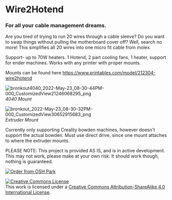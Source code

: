# Wire2Hotend
### For all your cable management dreams.


Are you tired of trying to run 20 wires through a cable sleeve? Do you want to swap things without pulling the motherboard cover off? Well, search no more!
This simplifies all 20 wires into one micro fit cable from molex. 

Support- up to 70W heaters. 1 Hotend, 2 part cooling fans, 1 heater, support for ender machines. Works with any printer with proper mounts.

Mounts can be found here https://www.printables.com/model/212304-wire2hotend

![bronkout4040_2022-May-23_08-30-44PM-000_CustomizedView21246068295_png](https://user-images.githubusercontent.com/49598984/170097979-bfdd3eb5-4b0b-45da-bae8-15bfc62ee4ce.png)
_4040 Mount_

![bronkout_2022-May-23_08-30-32PM-000_CustomizedView30652915683_png](https://user-images.githubusercontent.com/49598984/170097994-a7f00456-c9b1-45a1-b62c-324bcd6c51f7.png)
_Extruder Mount_

Currently only supporting Creality bowden machines, however doesn't support the actual bowden. Must use direct drive, since one mount attaches to where the extruder mounts.

PLEASE NOTE: This project is provided AS IS, and is in active development. This may not work, please make at your own risk. It should work though, nothing is guaranteed.

<a href="https://oshpark.com/shared_projects/FF4gIcaM"><img src="https://oshpark.com/packs/media/images/badge-5f4e3bf4bf68f72ff88bd92e0089e9cf.png" alt="Order from OSH Park"></img></a>


<a rel="license" href="http://creativecommons.org/licenses/by-sa/4.0/"><img alt="Creative Commons License" style="border-width:0" src="https://i.creativecommons.org/l/by-sa/4.0/88x31.png" /></a><br />This work is licensed under a <a rel="license" href="http://creativecommons.org/licenses/by-sa/4.0/">Creative Commons Attribution-ShareAlike 4.0 International License</a>.
